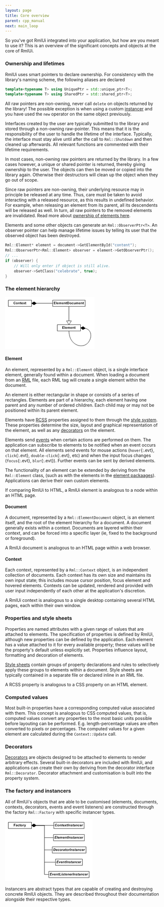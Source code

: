 ```yaml
---
layout: page
title: Core overview
parent: cpp_manual
next: main_loop
---
```


So you've got RmlUi integrated into your application, but how are you meant to use it? This is an overview of the significant concepts and objects at the core of RmlUi.

### Ownership and lifetimes

RmlUi uses smart pointers to declare ownership. For consistency with the library's naming scheme, the following aliases are declared
```cpp
template<typename T> using UniquePtr = std::unique_ptr<T>;
template<typename T> using SharedPtr = std::shared_ptr<T>;
```

All raw pointers are non-owning, never call `delete` on objects returned by the library! The possible exception is when using a custom [instancer](#the-factory-and-instancers) and you have used the `new` operator on the same object previously.

Interfaces created by the user are typically submitted to the library and stored through a non-owning raw-pointer. This means that it is the responsibility of the user to handle the lifetime of the interface. Typically, the interface must stay alive until after the call to `Rml::Shutdown` and then cleaned up afterwards. All relevant functions are commented with their lifetime requirements.

In most cases, non-owning raw pointers are returned by the library. In a few cases however, a unique or shared pointer is returned, thereby giving ownership to the user. The objects can then be moved or copied into the library again. Otherwise their destructors will clean up the object when they go out of scope. 

Since raw pointers are non-owning, their underlying resource may in principle be released at any time. Thus, care must be taken to avoid interacting with a released resource, as this results in undefined behavior. For example, when releasing an element from its parent, all its descendents will be released as well. In turn, all raw pointers to the removed elements are invalidated. Read more about [ownership of elements here](elements.html#ownership-of-elements).

Elements and some other objects can generate an `Rml::ObserverPtr<T>`. An observer pointer can help manage lifetime issues by telling its user that the observed object has been destroyed.
```cpp
Rml::Element* element = document->GetElementById("content");
Rml::ObserverPtr<Rml::Element> observer = element->GetObserverPtr();
// ...
if (observer) {
	// Will only enter if object is still alive.
	observer->SetClass("celebrate", true); 
}
```

### The element hierarchy

![core_overview_1.gif](core_overview_1.gif)

#### Element

An element, represented by a `Rml::Element` object, is a single interface element, generally found within a document. When loading a document from an [RML](../rml.html) file, each RML tag will create a single element within the document.

An element is either rectangular in shape or consists of a series of rectangles. Elements are part of a hierarchy, each element having one parent and any number of ordered children. Each child may or may not be positioned within its parent element.

Elements have [RCSS](../rcss.html) properties assigned to them through the [style system](rcss.html). These properties determine the size, layout and graphical representation of the element, as well as any [decorators](decorators.html) on the element.

Elements send [events](events.html) when certain actions are performed on them. The application can subscribe to elements to be notified when an event occurs on that element. All elements send events for mouse actions (`hover`{:.evt}, `click`{:.evt}, `double-click`{:.evt}, etc) and when the input focus changes (`focus`{:.evt}, `blur`{:.evt}). Further events can be sent by derived elements.

The functionality of an element can be extended by deriving from the `Rml::Element` class, (such as with the elements in the [element packaages](element_packages.html)). Applications can derive their own custom elements.

If comparing RmlUi to HTML, a RmlUi element is analogous to a node within an HTML page.

#### Document

A document, represented by a `Rml::ElementDocument` object, is an element itself, and the root of the element hierarchy for a document. A document generally exists within a context. Documents are layered within their context, and can be forced into a specific layer (ie, fixed to the background or foreground).

A RmlUi document is analogous to an HTML page within a web browser.

#### Context

Each context, represented by a `Rml::Context` object, is an independent collection of documents. Each context has its own size and maintains its own input state; this includes mouse cursor position, focus element and hovered elements. Contexts can be updated, rendered and provided with user input independently of each other at the application's discretion.

A RmlUi context is analogous to a single desktop containing several HTML pages, each within their own window.

### Properties and style sheets

Properties are named attributes with a given range of values that are attached to elements. The specification of properties is defined by RmlUi, although new properties can be defined by the application. Each element has a value attached to it for every available property; these values will be the property's default unless explicitly set. Properties influence layout, formatting and decoration of elements.

[Style sheets](rcss.html) contain groups of property declarations and rules to selectively apply these groups to elements within a document. Style sheets are typically contained in a separate file or declared inline in an RML file.

A RCSS property is analogous to a CSS property on an HTML element.

### Computed values

Most built-in properties have a corresponding computed value associated with them. This concept is analogous to CSS computed values, that is, computed values convert any properties to the most basic units possible before layouting can be performed. E.g. length-percentage values are often converted to pixels or percentages. The computed values for a given element are calculated during the `Context::Update` call.

### Decorators

[Decorators](decorators.html) are objects designed to be attached to elements to render arbitrary effects. Several built-in decorators are included with RmlUi, and applications can create their own by deriving from the decorator interface `Rml::Decorator`. Decorator attachment and customisation is built into the property system.

### The factory and instancers

All of RmlUi's objects that are able to be customised (elements, documents, contexts, decorators, events and event listeners) are constructed through the factory `Rml::Factory` with specific instancer types.

![core_overview_2.gif](core_overview_2.gif)

Instancers are abstract types that are capable of creating and destroying concrete RmlUi objects. They are described throughout their documentation alongside their respective types. 
